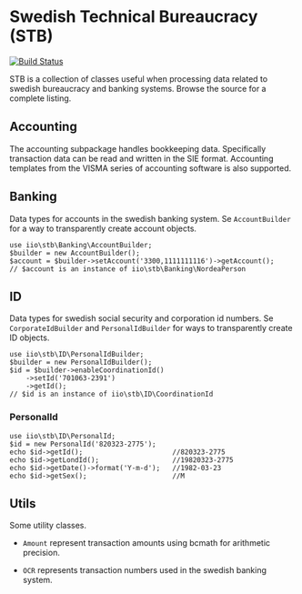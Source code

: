 Swedish Technical Bureaucracy (STB)
===================================

[![Build Status](https://travis-ci.org/iio/Swedish-Technical-Bureaucracy.png?branch=master)](https://travis-ci.org/iio/Swedish-Technical-Bureaucracy)

STB is a collection of classes useful when processing data related to swedish 
bureaucracy and banking systems. Browse the source for a complete listing.


Accounting
----------

The accounting subpackage handles bookkeeping data. Specifically transaction
data can be read and written in the SIE format. Accounting templates from the
VISMA series of accounting software is also supported.


Banking
-------

Data types for accounts in the swedish banking system. Se `AccountBuilder` for
a way to transparently create account objects.

    use iio\stb\Banking\AccountBuilder;
    $builder = new AccountBuilder();
    $account = $builder->setAccount('3300,1111111116')->getAccount();
    // $account is an instance of iio\stb\Banking\NordeaPerson


ID
--

Data types for swedish social security and corporation id numbers. Se
`CorporateIdBuilder` and `PersonalIdBuilder` for ways to transparently create ID
objects.

    use iio\stb\ID\PersonalIdBuilder;
    $builder = new PersonalIdBuilder();
    $id = $builder->enableCoordinationId()
        ->setId('701063-2391')
        ->getId();
    // $id is an instance of iio\stb\ID\CoordinationId

### PersonalId

    use iio\stb\ID\PersonalId;
    $id = new PersonalId('820323-2775');
    echo $id->getId();                      //820323-2775
    echo $id->getLondId();                  //19820323-2775
    echo $id->getDate()->format('Y-m-d');   //1982-03-23
    echo $id->getSex();                     //M


Utils
-----

Some utility classes.
 
 * `Amount` represent transaction amounts using bcmath for arithmetic precision.
 
 * `OCR` represents transaction numbers used in the swedish banking system.

